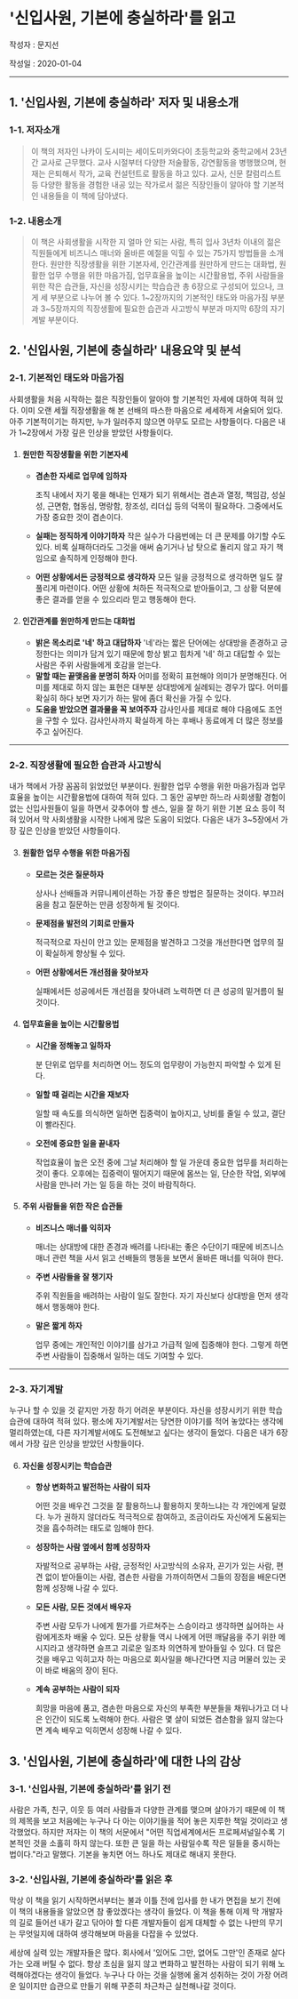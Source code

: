 # '신입사원, 기본에 충실하라'를 읽고

작성자 : 문지선

작성일 : 2020-01-04

---

## 1. '신입사원, 기본에 충실하라' 저자 및 내용소개

### 1-1. 저자소개

> 이 책의 저자인 나카이 도시미는 세이도미카와다이 초등학교와 중학교에서 23년간 교사로 근무했다. 교사 시절부터 다양한 저술활동, 강연활동을 병행했으며, 현재는 은퇴해서 작가, 교육 컨설턴트로 활동을 하고 있다. 교사, 신문 칼럼리스트 등 다양한 활동을 경험한 내공 있는 작가로서 젊은 직장인들이 알아야 할 기본적인 내용들을 이 책에 담아냈다.

### 1-2. 내용소개

> 이 책은 사회생활을 시작한 지 얼마 안 되는 사람, 특히 입사 3년차 이내의 젊은 직원들에게 비즈니스 매너와 올바른 예절을 익힐 수 있는 75가지 방법들을 소개한다. 원만한 직장생활을 위한 기본자세, 인간관계를 원만하게 만드는 대화법, 원활한 업무 수행을 위한 마음가짐, 업무효율을 높이는 시간활용법, 주위 사람들을 위한 작은 습관들, 자신을 성장시키는 학습습관 총 6장으로 구성되어 있으나, 크게 세 부분으로 나누어 볼 수 있다. 1~2장까지의 기본적인 태도와 마음가짐 부분과 3~5장까지의 직장생활에 필요한 습관과 사고방식 부분과 마지막 6장의 자기계발 부분이다.



## 2. '신입사원, 기본에 충실하라' 내용요약 및 분석

### 2-1. 기본적인 태도와 마음가짐

사회생활을 처음 시작하는 젊은 직장인들이 알아야 할 기본적인 자세에 대하여 적혀 있다. 이미 오랜 세월 직장생활을 해 본 선배의 따스한 마음으로 세세하게 서술되어 있다. 아주 기본적이기는 하지만, 누가 일러주지 않으면 아무도 모르는 사항들이다. 다음은 내가 1~2장에서 가장 깊은 인상을 받았던 사항들이다.

1. #### 원만한 직장생활을 위한 기본자세
   
   - **겸손한 자세로 업무에 임하자**
     
     조직 내에서 자기 몫을 해내는 인재가 되기 위해서는 겸손과 열정, 책임감, 성실성, 근면함, 협동심, 명랑함, 창조성, 리더십 등의 덕목이 필요하다. 그중에서도 가장 중요한 것이 겸손이다.
     
   - **실패는 정직하게 이야기하자**
     작은 실수가 다음번에는 더 큰 문제를 야기할 수도 있다. 비록 실패하더라도 그것을 애써 숨기거나 남 탓으로 돌리지 않고 자기 책임으로 솔직하게 인정해야 한다.
     
   - **어떤 상황에서든 긍정적으로 생각하자**
     모든 일을 긍정적으로 생각하면 일도 잘 풀리게 마련이다. 어떤 상황에 처하든 적극적으로 받아들이고, 그 상황 덕분에 좋은 결과를 얻을 수 있으리라 믿고 행동해야 한다.
2. #### 인간관계를 원만하게 만드는 대화법
   
   - **밝은 목소리로 '네' 하고 대답하자**
     '네'라는 짧은 단어에는 상대방을 존경하고 긍정한다는 의미가 담겨 있기 때문에 항상 밝고 힘차게 '네' 하고 대답할 수 있는 사람은 주위 사람들에게 호감을 얻는다.
   - **말할 때는 끝맺음을 분명히 하자**
     어미를 정확히 표현해야 의미가 분명해진다. 어미를 제대로 하지 않는 표현은 대부분 상대방에게 실례되는 경우가 많다. 어미를 확실히 하다 보면 자기가 하는 말에 좀더 확신을 가질 수 있다.
   - **도움을 받았으면 결과물을 꼭 보여주자**
     감사인사를 제대로 해야 다음에도 조언을 구할 수 있다. 감사인사까지 확실하게 하는 후배나 동료에게 더 많은 정보를 주고 싶어진다.

---

### 2-2. 직장생활에 필요한 습관과 사고방식

내가 책에서 가장 꼼꼼히 읽었었던 부분이다. 원활한 업무 수행을 위한 마음가짐과 업무효율을 높이는 시간활용법에 대하여 적혀 있다. 그 동안 공부만 하느라 사회생활 경험이 없는 신입사원들이 일을 하면서 갖추어야 할 센스, 일을 잘 하기 위한 기본 요소 등이 적혀 있어서 막 사회생활을 시작한 나에게 많은 도움이 되었다. 다음은 내가 3~5장에서 가장 깊은 인상을 받았던 사항들이다.

3. #### 원활한 업무 수행을 위한 마음가짐

   - **모르는 것은 질문하자**

     상사나 선배들과 커뮤니케이션하는 가장 좋은 방법은 질문하는 것이다. 부끄러움을 참고 질문하는 만큼 성장하게 될 것이다.

   - **문제점을 발전의 기회로 만들자**

     적극적으로 자신이 안고 있는 문제점을 발견하고 그것을 개선한다면 업무의 질이 확실하게 향상될 수 있다.

   - **어떤 상황에서든 개선점을 찾아보자**

     실패에서든 성공에서든 개선점을 찾아내려 노력하면 더 큰 성공의 밑거름이 될 것이다.

4. #### 업무효율을 높이는 시간활용법

   - **시간을 정해놓고 일하자**

     분 단위로 업무를 처리하면 어느 정도의 업무량이 가능한지 파악할 수 있게 된다.

   - **일할 때 걸리는 시간을 재보자**

     일할 때 속도를 의식하면 일하면 집중력이 높아지고, 낭비를 줄일 수 있고, 결단이 빨라진다.

   - **오전에 중요한 일을 끝내자**

     작업효율이 높은 오전 중에 그날 처리해야 할 일 가운데 중요한 업무를 처리하는 것이 좋다. 오후에는 집중력이 떨어지기 때문에 몸쓰는 일, 단순한 작업, 외부에 사람을 만나러 가는 일 등을 하는 것이 바람직하다.

5. #### 주위 사람들을 위한 작은 습관들

   - **비즈니스 매너를 익히자**

     매너는 상대방에 대한 존경과 배려를 나타내는 좋은 수단이기 때문에 비즈니스 매너 관련 책을 사서 읽고 선배들의 행동을 보면서 올바른 매너를 익혀야 한다.

   - **주변 사람들을 잘 챙기자**

     주위 직원들을 배려하는 사람이 일도 잘한다. 자기 자신보다 상대방을 먼저 생각해서 행동해야 한다.

   - **말은 짧게 하자**

     업무 중에는 개인적인 이야기를 삼가고 가급적 일에 집중해야 한다. 그렇게 하면 주변 사람들이 집중해서 일하는 데도 기여할 수 있다.

---

### 2-3. 자기계발

누구나 할 수 있을 것 같지만 가장 하기 어려운 부분이다. 자신을 성장시키기 위한 학습습관에 대하여 적혀 있다. 평소에 자기계발서는 당연한 이야기를 적어 놓았다는 생각에 멀리하였는데, 다른 자기계발서에도 도전해보고 싶다는 생각이 들었다. 다음은 내가 6장에서 가장 깊은 인상을 받았던 사항들이다.

6. #### 자신을 성장시키는 학습습관

   - **항상 변화하고 발전하는 사람이 되자**

     어떤 것을 배우건 그것을 잘 활용하느냐 활용하지 못하느냐는 각 개인에게 달렸다. 누가 권하지 않더라도 적극적으로 참여하고, 조금이라도 자신에게 도움되는 것을 흡수하려는 태도로 임해야 한다.

   - **성장하는 사람 옆에서 함께 성장하자**

     자발적으로 공부하는 사람, 긍정적인 사고방식의 소유자, 끈기가 있는 사람, 편견 없이 받아들이는 사람, 겸손한 사람을 가까이하면서 그들의 장점을 배운다면 함께 성장해 나갈 수 있다. 

   - **모든 사람, 모든 것에서 배우자**

     주변 사람 모두가 나에게 뭔가를 가르쳐주는 스승이라고 생각하면 싫어하는 사람에게조차 배울 수 있다. 모든 상황들 역시 나에게 어떤 깨달음을 주기 위한 메시지라고 생각하면 슬프고 괴로운 일조차 의연하게 받아들일 수 있다. 더 많은 것을 배우고 익히고자 하는 마음으로 회사일을 해나간다면 지금 머물러 있는 곳이 바로 배움의 장이 된다.

   - **계속 공부하는 사람이 되자**

     희망을 마음에 품고, 겸손한 마음으로 자신의 부족한 부분들을 채워나가고 더 나은 인간이 되도록 노력해야 한다. 사람은 몇 살이 되었든 겸손함을 잃지 않는다면 계속 배우고 익히면서 성장해 나갈 수 있다.



## 3. '신입사원, 기본에 충실하라'에 대한 나의 감상

### 3-1. '신입사원, 기본에 충실하라'를 읽기 전

사람은 가족, 친구, 이웃 등 여러 사람들과 다양한 관계를 맺으며 살아가기 때문에 이 책의 제목을 보고 처음에는 누구나 다 아는 이야기들을 적어 놓은 지루한 책일 것이라고 생각했었다. 하지만 저자는 이 책의 서문에서 "어떤 직업세계에서든 프로페셔널일수록 기본적인 것을 소홀히 하지 않는다. 또한 큰 일을 하는 사람일수록 작은 일들을 중시하는 법이다."라고 말했다. 기본을 놓치면 어느 하나도 제대로 해내지 못한다.

### 3-2. '신입사원, 기본에 충실하라'를 읽은 후

막상 이 책을 읽기 시작하면서부터는 불과 이틀 전에 입사를 한 내가 면접을 보기 전에 이 책의 내용들을 알았으면 참 좋았겠다는 생각이 들었다. 이 책을 통해 이제 막 개발자의 길로 들어선 내가 갈고 닦아야 할 다른 개발자들이 쉽게 대체할 수 없는 나만의 무기는 무엇일지에 대하여 생각해보며 마음을 다잡을 수 있었다.

세상에 실력 있는 개발자들은 많다. 회사에서 '있어도 그만, 없어도 그만'인 존재로 살다가는 오래 버틸 수 없다. 항상 초심을 잃지 않고 변화하고 발전하는 사람이 되기 위해 노력해야겠다는 생각이 들었다. 누구나 다 아는 것을 실행에 옮겨 성취하는 것이 가장 어려운 일이지만 습관으로 만들기 위해 꾸준히 차근차근 실천해나갈 것이다.